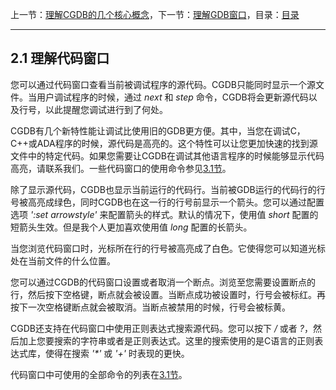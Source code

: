 上一节：[理解CGDB的几个核心概念](<2.0.md>)，下一节：[理解GDB窗口](<2.2.md>)，目录：[目录](<SUMMARY.md>)

----------

2.1 理解代码窗口
----------------

您可以通过代码窗口查看当前被调试程序的源代码。CGDB只能同时显示一个源文件。当用户调试程序的时候，通过 *next* 和 *step* 命令，CGDB将会更新源代码以及行号，以此提醒您调试进行到了何处。

CGDB有几个新特性能让调试比使用旧的GDB更方便。其中，当您在调试C，C++或ADA程序的时候，源代码是高亮的。这个特性可以让您更加快速的找到源文件中的特定代码。如果您需要让CGDB在调试其他语言程序的时候能够显示代码高亮，请联系我们。一些代码窗口的使用命令参见[3.1节](<3.1.md>)。

除了显示源代码，CGDB也显示当前运行的代码行。当前被GDB运行的代码行的行号被高亮成绿色，同时CGDB也在这一行的行号前显示一个箭头。您可以通过配置选项 *':set arrowstyle'* 来配置箭头的样式。默认的情况下，使用值 *short* 配置的短箭头生效。但是我个人更加喜欢使用值 *long* 配置的长箭头。

当您浏览代码窗口时，光标所在行的行号被高亮成了白色。它使得您可以知道光标处在当前文件的什么位置。

您可以通过CGDB的代码窗口设置或者取消一个断点。浏览至您需要设置断点的行，然后按下空格键，断点就会被设置。当断点成功被设置时，行号会被标红。再按下一次空格键断点就会被取消。当断点被禁用的时候，行号会被标黄。

CGDB还支持在代码窗口中使用正则表达式搜索源代码。您可以按下 */* 或者 *?*，然后加上您要搜索的字符串或者是正则表达式。这里的搜索使用的是C语言的正则表达式库，使得在搜索 *'\*'* 或 *'+'* 时表现的更快。

代码窗口中可使用的全部命令的列表在[3.1节](<3.1.md>)。
